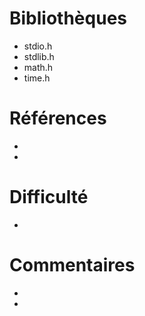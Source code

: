 # Bibliothèques
* stdio.h
* stdlib.h
* math.h
* time.h

# Références
*
*

# Difficulté
*

# Commentaires
* 
* 

